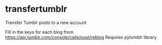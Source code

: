 # transfertumblr
Transfer Tumblr posts to a new account

Fill in the keys for each blog from https://api.tumblr.com/console/calls/post/reblog
Requires pytumblr library